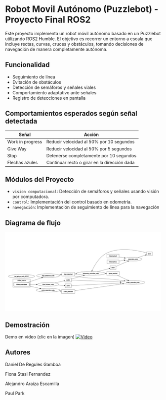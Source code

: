 # Robot Movil Autónomo (Puzzlebot) - Proyecto Final ROS2

Este proyecto implementa un robot móvil autónomo basado en un Puzzlebot utilizando ROS2 Humble. El objetivo es recorrer un entorno a escala que incluye rectas, curvas, cruces y obstáculos, tomando decisiones de navegación de manera completamente autónoma.

## Funcionalidad

- Seguimiento de línea
- Evitación de obstáculos
- Detección de semáforos y señales viales
- Comportamiento adaptativo ante señales
- Registro de detecciones en pantalla

## Comportamientos esperados según señal detectada

| Señal             | Acción                                      |
|-------------------|---------------------------------------------|
| Work in progress  | Reducir velocidad al 50% por 10 segundos    |
| Give Way          | Reducir velocidad al 50% por 5 segundos     |
| Stop              | Detenerse completamente por 10 segundos     |
| Flechas azules    | Continuar recto o girar en la dirección dada|

## Módulos del Proyecto

- `vision computacional`: Detección de semáforos y señales usando visión por computadora.
- `control`: Implementación del control basado en odometría.
- `navegación`: Implementación de seguimiento de línea para la navegación

## Diagrama de flujo
![Diagrama de nodos](rqt_graph.jpeg)

## Demostración
Demo en video (clic en la imagen) 
[![Video](Puzzlebot.gif)](https://www.youtube.com/watch?v=YKtL7-yI7R0)

## Autores

Daniel De Regules Gamboa

Fiona Stasi Fernandez

Alejandro Araiza Escamilla

Paul Park
